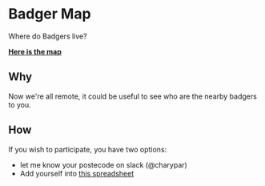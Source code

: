 # Badger Map

Where do Badgers live?

[**Here is the map**](https://redbadger.github.io/badger-map)

## Why

Now we're all remote, it could be useful to see who are the nearby badgers to you.

## How

If you wish to participate, you have two options:

- let me know your postecode on slack (@charypar)
- Add yourself into [this spreadsheet](https://docs.google.com/spreadsheets/d/1U_mjJv-3xlxfx1R1-f6eJY5UjWbDEVevu_oCziy4a4I/edit)
